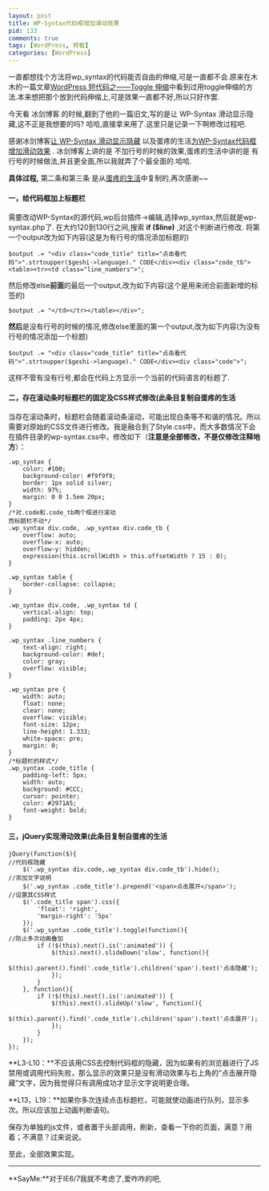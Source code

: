 ```yaml
---
layout: post
title: WP-Syntax代码框增加滑动效果
pid: 133
comments: true
tags: [WordPress, 转载]
categories: [WordPress]
---
```

一直都想找个方法将wp_syntax的代码能否自由的伸缩,可是一直都不会.原来在木木的一篇文章[WordPress 短代码之——Toggle 伸缩](http://immmmm.com/wordpress-shortcodes-toggle.html)中看到过用toggle伸缩的方法.本来想把那个放到代码伸缩上,可是效果一直都不好,所以只好作罢.

今天看 冰剑博客 的时候,翻到了他的一篇旧文,写的是让 WP-Syntax 滑动显示隐藏,这不正是我想要的吗?
哈哈,直接拿来用了.这里只是记录一下啊修改过程吧.

感谢冰剑博客[让 WP-Syntax 滑动显示隐藏](http://www.binjoo.net/2010/07/syntax-slide-show-hide/) 以及蛋疼的生活[为WP-Syntax代码框增加滑动效果](http://www.dt-life.info/sliding-effect-for-code-box-of-the-wp-syntax.html) .
冰剑博客上讲的是 不加行号的时候的效果,蛋疼的生活中讲的是 有行号的时候做法,并且更全面,所以我就弄了个最全面的.哈哈.

**具体过程,** 第二条和第三条 是从[蛋疼的生活](http://www.dt-life.info/)中复制的,再次感谢~~
#### 一，给代码框加上标题栏
需要改动WP-Syntax的源代码,wp后台插件->编辑,选择wp_syntax,然后就是wp-syntax.php了.
在大约120到130行之间,搜索 **if ($line)** ,对这个判断进行修改.
将第一个output改为如下内容(这是为有行号的情况添加标题的)

    $output .= "<div class="code_title" title="点击看代码">".strtoupper($geshi->language)." CODE</div><div class="code_tb"><table><tr><td class="line_numbers">";
然后修改else**前面**的最后一个output,改为如下内容(这个是用来闭合前面新增的标签的)

    $output .= "</td></tr></table></div>";
**然后**是没有行号的时候的情况,修改else里面的第一个output,改为如下内容(为没有行号的情况添加一个标题)

    $output .= "<div class="code_title" title="点击看代码">".strtoupper($geshi->language)." CODE</div><div class="code">";
这样不管有没有行号,都会在代码上方显示一个当前的代码语言的标题了.

#### 二，存在滚动条时标题栏的固定及CSS样式修改(此条目复制自蛋疼的生活
当存在滚动条时，标题栏会随着滚动条滚动，可能出现白条等不和谐的情况。所以需要对原始的CSS文件进行修改。我是融合到了Style.css中，而大多数情况下会在插件目录的wp-syntax.css中，修改如下（**注意是全部修改，不是仅修改注释地方**）：

    .wp_syntax {
        color: #100;
        background-color: #f9f9f9;
        border: 1px solid silver;
        width: 97%;
        margin: 0 0 1.5em 20px;
    }
    /*对.code和.code_tb两个框进行滚动
    而标题栏不动*/
    .wp_syntax div.code, .wp_syntax div.code_tb {
        overflow: auto;
        overflow-x: auto;
        overflow-y: hidden;
        expression(this.scrollWidth > this.offsetWidth ? 15 : 0);
    }

    .wp_syntax table {
        border-collapse: collapse;
    }

    .wp_syntax div.code, .wp_syntax td {
        vertical-align: top;
        padding: 2px 4px;
    }

    .wp_syntax .line_numbers {
        text-align: right;
        background-color: #def;
        color: gray;
        overflow: visible;
    }

    .wp_syntax pre {
        width: auto;
        float: none;
        clear: none;
        overflow: visible;
        font-size: 12px;
        line-height: 1.333;
        white-space: pre;
        margin: 0;
    }
    /*标题栏的样式*/
    .wp_syntax .code_title {
        padding-left: 5px;
        width: auto;
        background: #CCC;
        cursor: pointer;
        color: #2971A5;
        font-weight: bold;
    }

#### 三，jQuery实现滑动效果(此条目复制自蛋疼的生活

    jQuery(function($){
    //代码框隐藏
        $('.wp_syntax div.code,.wp_syntax div.code_tb').hide();
    //添加文字说明
        $('.wp_syntax .code_title').prepend('<span>点击展开</span>');
    //设置其CSS样式
        $('.code_title span').css({
            'float': 'right',
            'margin-right': '5px'
        });
        $('.wp_syntax .code_title').toggle(function(){
    //防止多次动画叠加
            if (!$(this).next().is(':animated')) {
                $(this).next().slideDown('slow', function(){
                    $(this).parent().find('.code_title').children('span').text('点击隐藏');
                });
            }
        }, function(){
            if (!$(this).next().is(':animated')) {
                $(this).next().slideUp('slow', function(){
                    $(this).parent().find('.code_title').children('span').text('点击展开');
                });
            }
        });
    });

**L3-L10：**不应该用CSS去控制代码框的隐藏，因为如果有的浏览器进行了JS禁用或调用代码失败，那么显示的效果只是没有滑动效果与右上角的“点击展开隐藏”文字，因为我觉得只有调用成功才显示文字说明更合理。

**L13，L19：**如果你多次连续点击标题栏，可能就使动画进行队列，显示多次。所以应该加上动画判断语句。

保存为单独的js文件，或者置于头部调用，刷新，查看一下你的页面，满意？用着；不满意？过来说说。

至此，全部效果实现。

****

**SayMe:**对于IE6/7我就不考虑了,爱咋咋的吧,
